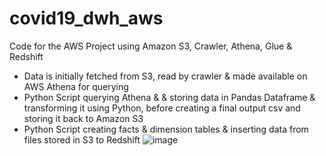 # covid19_dwh_aws
Code for the AWS Project using Amazon S3, Crawler, Athena, Glue &amp; Redshift

- Data is initially fetched from S3, read by crawler & made available on AWS Athena for querying
- Python Script querying Athena & & storing data in Pandas Dataframe & transforming it using Python, before creating a final output csv and storing it back to Amazon S3
- Python Script creating facts & dimension tables & inserting data from files stored in S3 to Redshift 
![image](https://user-images.githubusercontent.com/6167021/206229353-53f31c09-eb1b-427d-ba65-9e4d2f2bb5bd.png)
